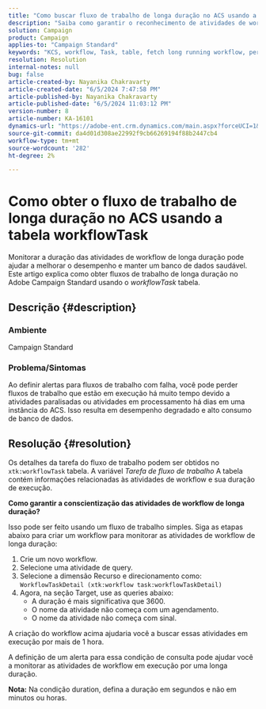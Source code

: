 ```yaml
---
title: "Como buscar fluxo de trabalho de longa duração no ACS usando a tabela workflowTask"
description: "Saiba como garantir o reconhecimento de atividades de workflow de longa duração e obter detalhes sobre a duração da tarefa de workflow no ACS."
solution: Campaign
product: Campaign
applies-to: "Campaign Standard"
keywords: "KCS, workflow, Task, table, fetch long running workflow, performance, ACS"
resolution: Resolution
internal-notes: null
bug: false
article-created-by: Nayanika Chakravarty
article-created-date: "6/5/2024 7:47:58 PM"
article-published-by: Nayanika Chakravarty
article-published-date: "6/5/2024 11:03:12 PM"
version-number: 8
article-number: KA-16101
dynamics-url: "https://adobe-ent.crm.dynamics.com/main.aspx?forceUCI=1&pagetype=entityrecord&etn=knowledgearticle&id=1611127f-7423-ef11-840b-6045bd006b25"
source-git-commit: da4d01d308ae22992f9cb66269194f88b2447cb4
workflow-type: tm+mt
source-wordcount: '282'
ht-degree: 2%

---
```


# Como obter o fluxo de trabalho de longa duração no ACS usando a tabela workflowTask


Monitorar a duração das atividades de workflow de longa duração pode ajudar a melhorar o desempenho e manter um banco de dados saudável. Este artigo explica como obter fluxos de trabalho de longa duração no Adobe Campaign Standard usando o *workflowTask* tabela.

## Descrição {#description}


### <b>Ambiente</b>

Campaign Standard

### <b>Problema/Sintomas</b>

Ao definir alertas para fluxos de trabalho com falha, você pode perder fluxos de trabalho que estão em execução há muito tempo devido a atividades paralisadas ou atividades em processamento há dias em uma instância do ACS. Isso resulta em desempenho degradado e alto consumo de banco de dados.


## Resolução {#resolution}


Os detalhes da tarefa do fluxo de trabalho podem ser obtidos no `xtk:workflowTask` tabela. A variável *Tarefa de fluxo de trabalho* A tabela contém informações relacionadas às atividades de workflow e sua duração de execução.

<b>Como garantir a conscientização das atividades de workflow de longa duração?</b>

Isso pode ser feito usando um fluxo de trabalho simples. Siga as etapas abaixo para criar um workflow para monitorar as atividades de workflow de longa duração:

1. Crie um novo workflow.
2. Selecione uma atividade de query.
3. Selecione a dimensão Recurso e direcionamento como: `WorkflowTaskDetail (xtk:workflow task:workflowTaskDetail)`
4. Agora, na seção Target, use as queries abaixo:
   - A duração é mais significativa que 3600.
   - O nome da atividade não começa com um agendamento.
   - O nome da atividade não começa com sinal.


A criação do workflow acima ajudaria você a buscar essas atividades em execução por mais de 1 hora.

A definição de um alerta para essa condição de consulta pode ajudar você a monitorar as atividades de workflow em execução por uma longa duração.

<b>Nota:</b> Na condição duration, defina a duração em segundos e não em minutos ou horas.
